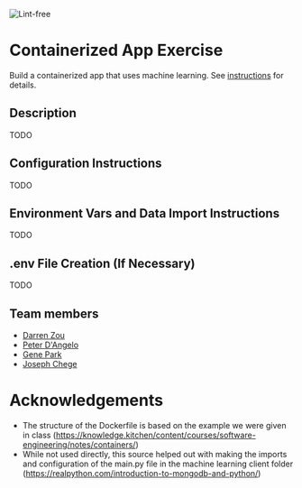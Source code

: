 ![Lint-free](https://github.com/nyu-software-engineering/containerized-app-exercise/actions/workflows/lint.yml/badge.svg)

# Containerized App Exercise

Build a containerized app that uses machine learning. See [instructions](./instructions.md) for details.

## Description

TODO

## Configuration Instructions

TODO

## Environment Vars and Data Import Instructions

TODO

## .env File Creation (If Necessary)

TODO

## Team members

- [Darren Zou](https://github.com/darrenzou)
- [Peter D'Angelo](https://github.com/dangelo729)
- [Gene Park](https://github.com/geneparkmcs)
- [Joseph Chege](https://github.com/JosephChege4)

# Acknowledgements

- The structure of the Dockerfile is based on the example we were given in class (https://knowledge.kitchen/content/courses/software-engineering/notes/containers/)
- While not used directly, this source helped out with making the imports and configuration of the main.py file in the machine learning client folder (https://realpython.com/introduction-to-mongodb-and-python/)